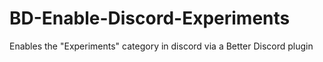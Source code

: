 # BD-Enable-Discord-Experiments
Enables the "Experiments" category in discord via a Better Discord plugin
